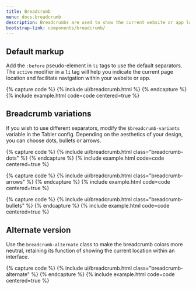 ```yaml
---
title: Breadcrumb
menu: docs.breadcrumb
description: Breadcrumbs are used to show the current website or app location and reduce the number of actions users have to take. Thanks to breadcrumbs, they can easily navigate within the website hierarchy and better understand its structure.
bootstrap-link: components/breadcrumb/
---
```



## Default markup

Add the `:before` pseudo-element in `li` tags to use the default separators. The `active` modifier in a `li` tag will help you indicate the current page location and facilitate navigation within your website or app. 

{% capture code %}
{% include ui/breadcrumb.html %}
{% endcapture %}
{% include example.html code=code centered=true %}


## Breadcrumb variations

If you wish to use different separators, modify the `$breadcrumb-variants` variable in the Tabler config. Depending on the aesthetics of your design, you can choose dots, bullets or arrows.

{% capture code %}
{% include ui/breadcrumb.html class="breadcrumb-dots" %}
{% endcapture %}
{% include example.html code=code centered=true %}

{% capture code %}
{% include ui/breadcrumb.html class="breadcrumb-arrows" %}
{% endcapture %}
{% include example.html code=code centered=true %}

{% capture code %}
{% include ui/breadcrumb.html class="breadcrumb-bullets" %}
{% endcapture %}
{% include example.html code=code centered=true %}


## Alternate version

Use the `breadcrumb-alternate` class to make the breadcrumb colors more neutral, retaining its function of showing the current location within an interface.  

{% capture code %}
{% include ui/breadcrumb.html class="breadcrumb-alternate" %}
{% endcapture %}
{% include example.html code=code centered=true %}
